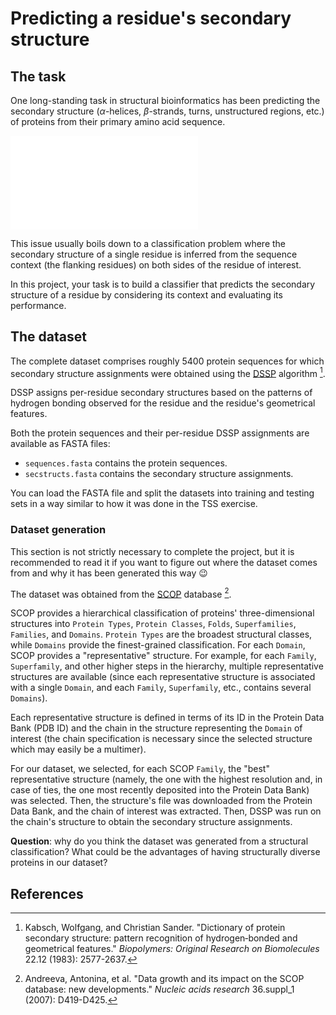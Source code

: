# Predicting a residue's secondary structure

## The task

One long-standing task in structural bioinformatics has been predicting the secondary structure ($\alpha$-helices, $\beta$-strands, turns, unstructured regions, etc.) of proteins from their primary amino acid sequence.

![figure_alpha_helix](figures/figure_ss.pdf)

This issue usually boils down to a classification problem where the secondary structure of a single residue is inferred from the sequence context (the flanking residues) on both sides of the residue of interest.

In this project, your task is to build a classifier that predicts the secondary structure of a residue by considering its context and evaluating its performance.

## The dataset

The complete dataset comprises roughly 5400 protein sequences for which secondary structure assignments were obtained using the [DSSP](https://swift.cmbi.umcn.nl/gv/dssp/DSSP_3.html) algorithm [^Kabsch and Sander, 1983].

DSSP assigns per-residue secondary structures based on the patterns of hydrogen bonding observed for the residue and the residue's geometrical features.

Both the protein sequences and their per-residue DSSP assignments are available as FASTA files:

* `sequences.fasta` contains the protein sequences.
* `secstructs.fasta` contains the secondary structure assignments.

You can load the FASTA file and split the datasets into training and testing sets in a way similar to how it was done in the TSS exercise.

### Dataset generation

This section is not strictly necessary to complete the project, but it is recommended to read it if you want to figure out where the dataset comes from and why it has been generated this way 😉

The dataset was obtained from the [SCOP](https://scop.mrc-lmb.cam.ac.uk/) database [^Andreeva et al., 2007].

SCOP provides a hierarchical classification of proteins' three-dimensional structures into `Protein Types`, `Protein Classes`, `Folds`, `Superfamilies`, `Families`, and `Domains`. `Protein Types` are the broadest structural classes, while `Domains` provide the finest-grained classification. For each `Domain`, SCOP provides a "representative" structure. For example, for each `Family`, `Superfamily`, and other higher steps in the hierarchy, multiple representative structures are available (since each representative structure is associated with a single `Domain`, and each `Family`, `Superfamily`, etc., contains several `Domains`).

Each representative structure is defined in terms of its ID in the Protein Data Bank (PDB ID) and the chain in the structure representing the `Domain` of interest (the chain specification is necessary since the selected structure which may easily be a multimer).

For our dataset, we selected, for each SCOP `Family`, the "best" representative structure (namely, the one with the highest resolution and, in case of ties, the one most recently deposited into the Protein Data Bank) was selected. Then, the structure's file was downloaded from the Protein Data Bank, and the chain of interest was extracted. Then, DSSP was run on the chain's structure to obtain the secondary structure assignments.

**Question**: why do you think the dataset was generated from a structural classification? What could be the advantages of having structurally diverse proteins in our dataset?

## References

[^Andreeva et al., 2007]: Andreeva, Antonina, et al. "Data growth and its impact on the SCOP database: new developments." *Nucleic acids research* 36.suppl_1 (2007): D419-D425.
[^Kabsch and Sander, 1983]: Kabsch, Wolfgang, and Christian Sander. "Dictionary of protein secondary structure: pattern recognition of hydrogen‐bonded and geometrical features." *Biopolymers: Original Research on Biomolecules* 22.12 (1983): 2577-2637.


